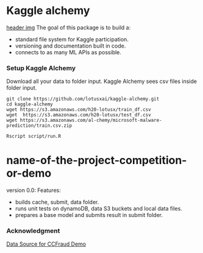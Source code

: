 # Kaggle alchemy

[header img](README_files/kaggle_alschemy_art.png)
The goal of this package is to build a:
- standard file system for Kaggle participation.
- versioning and documentation built in code.
- connects to as many ML APIs as possible.


### Setup Kaggle Alchemy
Download all your data to folder input. Kaggle Alchemy sees csv files inside folder input.

```
git clone https://github.com/lotusxai/kaggle-alchemy.git
cd kaggle-alchemy
wget https://s3.amazonaws.com/h20-lotusx/train_df.csv
wget  https://s3.amazonaws.com/h20-lotusx/test_df.csv
wget https://s3.amazonaws.com/al-chemy/microsoft-malware-prediction/train.csv.zip

Rscript script/run.R
```

# name-of-the-project-competition-or-demo

version 0.0:
Features:
* builds cache, submit, data folder.
* runs unit tests on dynamoDB, data S3 buckets and local data files.
* prepares a base model and submits result in submit folder.






### Acknowledgment
[Data Source for CCFraud Demo](https://www.kaggle.com/mlg-ulb/creditcardfraud)
